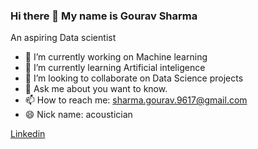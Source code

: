 ### Hi there 👋 My name is Gourav Sharma
 An aspiring Data scientist


- 🔭 I’m currently working on Machine learning
- 🌱 I’m currently learning Artificial inteligence
- 👯 I’m looking to collaborate on Data Science projects
- 💬 Ask me about you want to know.
- 📫 How to reach me: sharma.gourav.9617@gmail.com
- 😄 Nick name: acoustician


[Linkedin](https://www.linkedin.com/in/gourav-sharma-ds)
